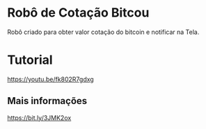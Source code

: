 # Robô de Cotação Bitcou

Robô criado para obter valor cotação do bitcoin e notificar na Tela. 

# Tutorial
https://youtu.be/fk802R7gdxg

## Mais informações
https://bit.ly/3JMK2ox
